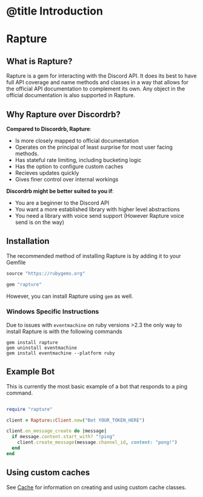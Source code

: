 # @title Introduction

# Rapture

## What is Rapture?

Rapture is a gem for interacting with the Discord API. It does its best
to have full API coverage and name methods and classes in a way that allows for the official API documentation to complement its own. Any object in the official documentation is also supported in Rapture.

## Why Rapture over Discordrb?

**Compared to Discordrb, Rapture**:

- Is more closely mapped to official documentation
- Operates on the principal of least surprise for most user facing methods.
- Has stateful rate limiting, including bucketing logic
- Has the option to configure custom caches
- Recieves updates quickly
- Gives finer control over internal workings

**Discordrb might be better suited to you if**:

- You are a beginner to the Discord API
- You want a more established library with higher level abstractions
- You need a library with voice send support (However Rapture voice send is on the way)



## Installation

The recommended method of installing Rapture is by adding it to your Gemfile

```ruby
source "https://rubygems.org"

gem "rapture"
```

However, you can install Rapture using `gem` as well.

### Windows Specific Instructions

Due to issues with `eventmachine` on ruby versions >2.3 the only way to install Rapture is with the following commands

```
gem install rapture
gem uninstall eventmachine
gem install eventmachine --platform ruby
```



## Example Bot

This is currently the most basic example of a bot that responds to a ping command.

```ruby

require "rapture"

client = Rapture::Client.new("Bot YOUR_TOKEN_HERE")

client.on_message_create do |message|
  if message.content.start_with? "!ping"
    client.create_message(message.channel_id, content: "pong!")
  end
end

```

## Using custom caches

See [Cache](Cache.md) for information on creating and using custom cache classes.